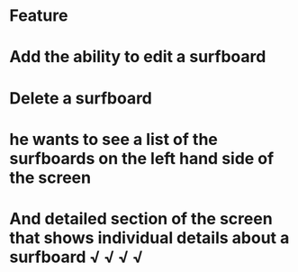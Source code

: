 # Feature 

# Add the ability to edit a surfboard 
# Delete a surfboard 
# he wants to see a list of the surfboards on the left hand side of the screen
  # And detailed section of the screen that shows individual details about a surfboard √ √ √ √
